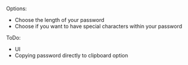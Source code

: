 Options:
- Choose the length of your password
- Choose if you want to have special characters within your password

ToDo:
- UI
- Copying password directly to clipboard option
